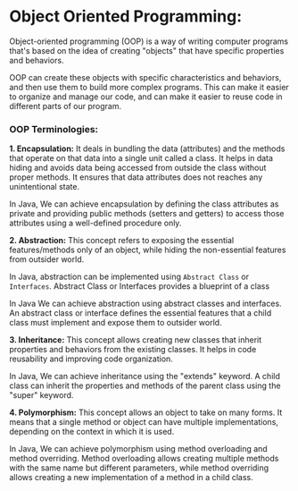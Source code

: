 # Object Oriented Programming:

Object-oriented programming (OOP) is a way of writing computer programs that's based on the idea of creating "objects" that have specific properties and behaviors.

OOP can create these objects with specific characteristics and behaviors, and then use them to build more complex programs. This can make it easier to organize and manage our code, and can make it easier to reuse code in different parts of our program.

### OOP Terminologies:

**1. Encapsulation:** It deals in bundling the data (attributes) and the methods that operate on that data into a single unit called a class. It helps in data hiding and avoids data being accessed from outside the class without proper methods. It ensures that data attributes does not reaches any unintentional state.

In Java, We can achieve encapsulation by defining the class attributes as private and providing public methods (setters and getters) to access those attributes using a well-defined procedure only.

**2. Abstraction:** This concept refers to exposing the essential features/methods only of an object, while hiding the non-essential features from outsider world.

In Java, abstraction can be implemented using `Abstract Class` or `Interfaces`. Abstract Class or Interfaces provides a blueprint of a class

In Java We can achieve abstraction using abstract classes and interfaces. An abstract class or interface defines the essential features that a child class must implement and expose them to outsider world.

**3. Inheritance:** This concept allows creating new classes that inherit properties and behaviors from the existing classes. It helps in code reusability and improving code organization.

In Java, We can achieve inheritance using the "extends" keyword. A child class can inherit the properties and methods of the parent class using the "super" keyword.


**4. Polymorphism:** This concept allows an object to take on many forms. It means that a single method or object can have multiple implementations, depending on the context in which it is used.

In Java, We can achieve polymorphism using method overloading and method overriding. Method overloading allows creating multiple methods with the same name but different parameters, while method overriding allows creating a new implementation of a method in a child class.